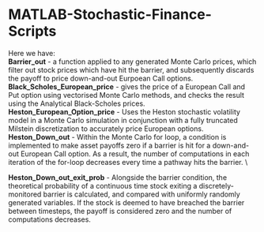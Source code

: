 # MATLAB-Stochastic-Finance-Scripts
Here we have:\
**Barrier_out** - a function applied to any generated Monte Carlo prices, which filter out stock prices which have hit the barrier, and subsequently discards the payoff to price down-and-out Eurpoean Call options. \
**Black_Scholes_European_price** - gives the price of a European Call and Put option using vectorised Monte Carlo methods, and checks the result using the Analytical Black-Scholes prices. \
**Heston_European_Option_price** - Uses the Heston stochastic volatility model in a Monte Carlo simulation in conjunction with a fully truncated Milstein discretization to accurately price European options. \
**Heston_Down_out** - Within the Monte Carlo for loop, a condition is implemented to make asset payoffs zero if a barrier is hit for a down-and-out European Call option. As a result, the number of computations in each iteration of the for-loop decreases every time a pathway hits the barrier. \ 

**Heston_Down_out_exit_prob** - Alongside the barrier condition, the theoretical probability of a continuous time stock exiting a discretely-monitored barrier is calculated, and compared with uniformly randomly generated variables. If the stock is deemed to have breached the barrier between timesteps, the payoff is considered zero and the number of computations decreases.
